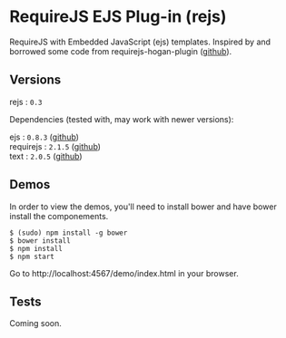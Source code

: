 # RequireJS EJS Plug-in (rejs)

RequireJS with Embedded JavaScript (ejs) templates. 
Inspired by and borrowed some code from requirejs-hogan-plugin ([github](https://github.com/millermedeiros/requirejs-hogan-plugin)).

## Versions

rejs     : `0.3`

Dependencies (tested with, may work with newer versions):

ejs 	  : `0.8.3` ([github](https://github.com/visionmedia/ejs))  
requirejs : `2.1.5` ([github](https://github.com/jrburke/requirejs))  
text	  : `2.0.5` ([github](https://github.com/requirejs/text))

## Demos

In order to view the demos, you'll need to install bower and have bower install the componements.

    $ (sudo) npm install -g bower
    $ bower install
    $ npm install
    $ npm start

Go to http://localhost:4567/demo/index.html in your browser.

## Tests

Coming soon.